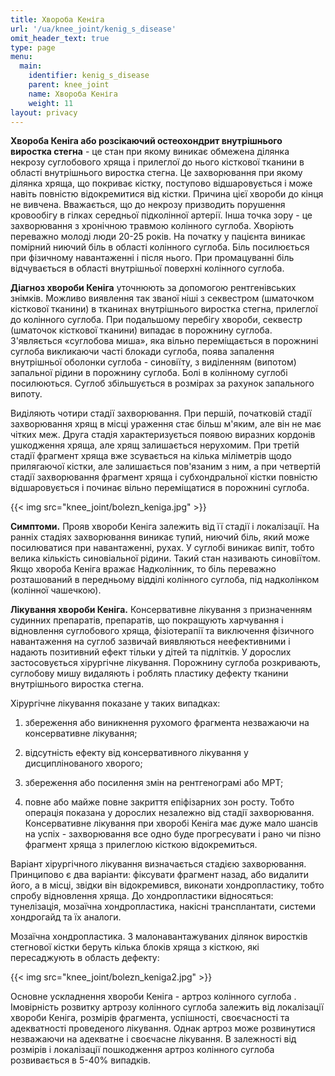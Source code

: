 ```yaml
---
title: Хвороба Кеніга
url: '/ua/knee_joint/kenig_s_disease'
omit_header_text: true
type: page
menu:
  main:
    identifier: kenig_s_disease
    parent: knee_joint
    name: Хвороба Кеніга
    weight: 11
layout: privacy
---
```


**Хвороба Кеніга або розсікаючий остеохондрит внутрішнього виростка стегна** - це стан при якому виникає обмежена
ділянка некрозу суглобового хряща і прилеглої до нього кісткової тканини в області внутрішнього виростка стегна. Це
захворювання при якому ділянка хряща, що покриває кістку, поступово відшаровується і може навіть повністю відокремитися
від кістки. Причина цієї хвороби до кінця не вивчена. Вважається, що до некрозу призводить порушення кровообігу в гілках
середньої підколінної артерії. Інша точка зору - це захворювання з хронічною травмою колінного суглоба. Хворіють
переважно молоді люди 20-25 років. На початку у пацієнта виникає помірний ниючий біль в області колінного суглоба. Біль
посилюється при фізичному навантаженні і після нього. При промацуванні біль відчувається в області внутрішньої поверхні
колінного суглоба.

**Діагноз хвороби Кеніга** уточнюють за допомогою рентгенівських знімків. Можливо виявлення так званої ніші з секвестром
(шматочком кісткової тканини) в тканинах внутрішнього виростка стегна, прилеглої до колінного суглоба. При подальшому
перебігу хвороби, секвестр (шматочок кісткової тканини) випадає в порожнину суглоба. З'являється «суглобова миша», яка
вільно переміщається в порожнині суглоба викликаючи часті блокади суглоба, поява запалення внутрішньої оболонки 
суглоба - синовіїту, з виділенням (випотом) запальної рідини в порожнину суглоба. Болі в колінному суглобі посилюються. 
Суглоб збільшується в розмірах за рахунок запального випоту.

Виділяють чотири стадії захворювання. При першій, початковій стадії захворювання хрящ в місці ураження стає більш
м'яким, але він не має чітких меж. Друга стадія характеризується появою виразних кордонів ушкодження хряща, але хрящ
залишається нерухомим. При третій стадії фрагмент хряща вже зсувається на кілька міліметрів щодо прилягаючої кістки, але
залишається пов'язаним з ним, а при четвертій стадії захворювання фрагмент хряща і субхондральної кістки повністю
відшаровується і починає вільно переміщатися в порожнині суглоба.

{{< img src="knee_joint/bolezn_keniga.jpg" >}}

**Симптоми.** Прояв хвороби Кеніга залежить від її стадії і локалізації. На ранніх стадіях захворювання виникає тупий,
ниючий біль, який може посилюватися при навантаженні, рухах. У суглобі виникає випіт, тобто велика кількість
синовіальної рідини. Такий стан називають синовіїтом. Якщо хвороба Кеніга вражає Надколінник, то біль переважно
розташований в передньому відділі колінного суглоба, під надколінком (колінної чашечкою).

**Лікування хвороби Кеніга.** Консервативне лікування з призначенням судинних препаратів, препаратів, що покращують
харчування і відновлення суглобового хряща, фізіотерапії та виключення фізичного навантаження на суглоб зазвичай
виявляються неефективними і надають позитивний ефект тільки у дітей та підлітків. У дорослих застосовується хірургічне
лікування. Порожнину суглоба розкривають, суглобову мишу видаляють і роблять пластику дефекту тканини внутрішнього
виростка стегна.

Хірургічне лікування показане у таких випадках:

1) збереження або виникнення рухомого фрагмента незважаючи на консервативне лікування;

2) відсутність ефекту від консервативного лікування у дисциплінованого хворого;

3) збереження або посилення змін на рентгенограмі або МРТ;

4) повне або майже повне закриття епіфізарних зон росту. Тобто операція показана у дорослих незалежно від стадії
захворювання. Консервативне лікування при хворобі Кеніга має дуже мало шансів на успіх - захворювання все одно буде
прогресувати і рано чи пізно фрагмент хряща з прилеглою кісткою відокремиться.

Варіант хірургічного лікування визначається стадією захворювання. Принципово є два варіанти: фіксувати фрагмент назад,
або видалити його, а в місці, звідки він відокремився, виконати хондропластику, тобто спробу відновлення хряща. До
хондропластики відносяться: тунелізація, мозаїчна хондропластика, накісні трансплантати, системи хондрогайд та їх
аналоги.

Мозаїчна хондропластика. З малонавантажуваних ділянок виростків стегнової кістки беруть кілька блоків хряща з кісткою,
які пересаджують в область дефекту:

{{< img src="knee_joint/bolezn_keniga2.jpg" >}}

Основне ускладнення хвороби Кеніга - артроз колінного суглоба . Імовірність розвитку артрозу колінного суглоба залежить
від локалізації хвороби Кеніга, розмірів фрагмента, успішності, своєчасності та адекватності проведеного лікування.
Однак артроз може розвинутися незважаючи на адекватне і своєчасне лікування. В залежності від розмірів і локалізації
пошкодження артроз колінного суглоба розвивається в 5-40% випадків.
